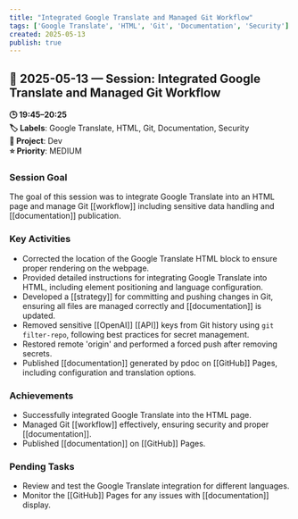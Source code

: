 ```yaml
---
title: "Integrated Google Translate and Managed Git Workflow"
tags: ['Google Translate', 'HTML', 'Git', 'Documentation', 'Security']
created: 2025-05-13
publish: true
---
```


## 📅 2025-05-13 — Session: Integrated Google Translate and Managed Git Workflow

**🕒 19:45–20:25**  
**🏷️ Labels**: Google Translate, HTML, Git, Documentation, Security  
**📂 Project**: Dev  
**⭐ Priority**: MEDIUM  


### Session Goal
The goal of this session was to integrate Google Translate into an HTML page and manage Git [[workflow]] including sensitive data handling and [[documentation]] publication.

### Key Activities
- Corrected the location of the Google Translate HTML block to ensure proper rendering on the webpage.
- Provided detailed instructions for integrating Google Translate into HTML, including element positioning and language configuration.
- Developed a [[strategy]] for committing and pushing changes in Git, ensuring all files are managed correctly and [[documentation]] is updated.
- Removed sensitive [[OpenAI]] [[API]] keys from Git history using `git filter-repo`, following best practices for secret management.
- Restored remote 'origin' and performed a forced push after removing secrets.
- Published [[documentation]] generated by pdoc on [[GitHub]] Pages, including configuration and translation options.

### Achievements
- Successfully integrated Google Translate into the HTML page.
- Managed Git [[workflow]] effectively, ensuring security and proper [[documentation]].
- Published [[documentation]] on [[GitHub]] Pages.

### Pending Tasks
- Review and test the Google Translate integration for different languages.
- Monitor the [[GitHub]] Pages for any issues with [[documentation]] display.
